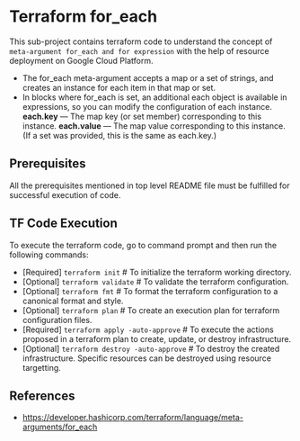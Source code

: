 # Terraform for_each
This sub-project contains terraform code to understand the concept of `meta-argument for_each and for expression` with the help of resource deployment on Google Cloud Platform.

- The for_each meta-argument accepts a map or a set of strings, and creates an instance for each item in that map or set.
- In blocks where for_each is set, an additional each object is available in expressions, so you can modify the configuration of each instance.
**each.key** — The map key (or set member) corresponding to this instance.
**each.value** — The map value corresponding to this instance. (If a set was provided, this is the same as each.key.)

## Prerequisites
All the prerequisites mentioned in top level README file must be fulfilled for successful execution of code.

## TF Code Execution
To execute the terraform code, go to command prompt and then run the following commands:

-   [Required] `terraform init` # To initialize the terraform working directory.
-   [Optional] `terraform validate` # To validate the terraform configuration.
-   [Optional] `terraform fmt` # To format the terraform configuration to a canonical format and style.
-   [Optional] `terraform plan` # To create an execution plan for terraform configuration files.
-   [Required] `terraform apply -auto-approve` # To execute the actions proposed in a terraform plan to create, update, or destroy infrastructure.
-   [Optional] `terraform destroy -auto-approve` # To destroy the created infrastructure. Specific resources can be destroyed using resource targetting.

## References
- https://developer.hashicorp.com/terraform/language/meta-arguments/for_each